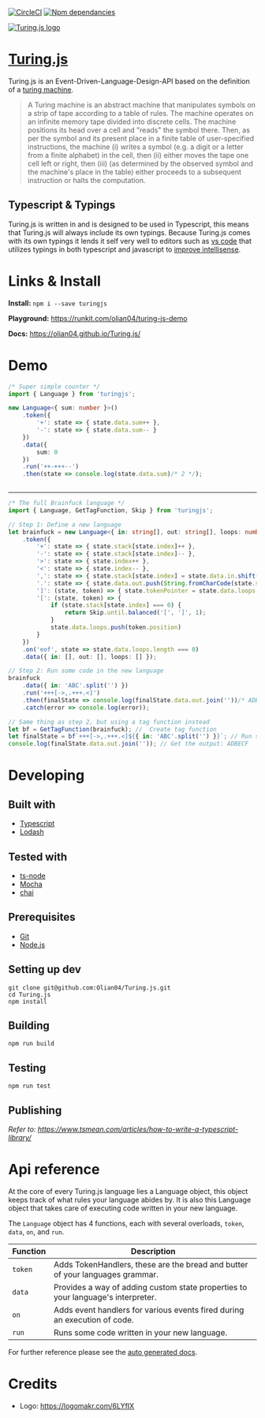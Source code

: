 [![CircleCI](https://circleci.com/gh/Olian04/Turing.js/tree/master.svg?style=shield&circle-token=b901a939d226b2f1a28e5d2823983da26854ea98)](https://circleci.com/gh/Olian04/Turing.js/tree/master)
[![Npm dependancies](https://david-dm.org/olian04/turing.js.svg)](https://david-dm.org/olian04/turing.js.svg)

[![Turing.js logo](https://i.imgur.com/Y2g0yiA.png)](https://olian04.github.io/Turing.js/)

# [Turing.js](https://github.com/Olian04/Turing.js)
Turing.js is an Event-Driven-Language-Design-API based on the definition of a  [turing machine](https://en.wikipedia.org/wiki/Turing_machine).

> A Turing machine is an abstract machine that manipulates symbols on a strip of tape according to a table of rules.
> The machine operates on an infinite memory tape divided into discrete cells. The machine positions its head over a cell and "reads"  the symbol there. Then, as per the symbol and its present place in a finite table of user-specified instructions, the machine (i) writes a symbol (e.g. a digit or a letter from a finite alphabet) in the cell, then (ii) either moves the tape one cell left or right, then (iii) (as determined by the observed symbol and the machine's place in the table) either proceeds to a subsequent instruction or halts the computation.

## Typescript & Typings

Turing.js is written in and is designed to be used in Typescript, this means that Turing.js will always include its own typings. Because Turing.js comes with its own typings it lends it self very well to editors such as [vs code](https://code.visualstudio.com/) that utilizes typings in both typescript and javascript to [improve intellisense](https://code.visualstudio.com/docs/languages/javascript#_intellisense).

# Links & Install

__Install:__ `npm i --save turingjs`

__Playground:__ https://runkit.com/olian04/turing-js-demo

__Docs:__ https://olian04.github.io/Turing.js/

# Demo

```ts
/* Super simple counter */
import { Language } from 'turingjs';

new Language<{ sum: number }>()
    .token({
        '+': state => { state.data.sum++ },
        '-': state => { state.data.sum-- }
    })
    .data({
        sum: 0
    })
    .run('++-+++--')
    .then(state => console.log(state.data.sum)/* 2 */);
    
```

---

```ts
/* The full Brainfuck language */
import { Language, GetTagFunction, Skip } from 'turingjs';

// Step 1: Define a new language
let brainfuck = new Language<{ in: string[], out: string[], loops: number[] }>()
    .token({
        '+': state => { state.stack[state.index]++ },
        '-': state => { state.stack[state.index]-- },
        '>': state => { state.index++ },
        '<': state => { state.index-- },
        ',': state => { state.stack[state.index] = state.data.in.shift().charCodeAt(0) },
        '.': state => { state.data.out.push(String.fromCharCode(state.stack[state.index])) },
        ']': (state, token) => { state.tokenPointer = state.data.loops.pop() - 1 },
        '[': (state, token) => {
            if (state.stack[state.index] === 0) {
                return Skip.until.balanced('[', ']', 1);
            }
            state.data.loops.push(token.position)
        }
    })
    .on('eof', state => state.data.loops.length === 0)
    .data({ in: [], out: [], loops: [] });

// Step 2: Run some code in the new language    
brainfuck
    .data({ in: 'ABC'.split('') })
    .run('+++[->,.+++.<]')
    .then(finalState => console.log(finalState.data.out.join(''))/* ADBECF */)
    .catch(error => console.log(error));

// Same thing as step 2, but using a tag function instead
let bf = GetTagFunction(brainfuck); //  Create tag function
let finalState = bf`+++[->,.+++.<]${{ in: 'ABC'.split('') }}`; // Run some code
console.log(finalState.data.out.join('')); // Get the output: ADBECF 
```

# Developing

## Built with

* [Typescript](https://www.typescriptlang.org/)
* [Lodash](https://lodash.com/)

## Tested with

* [ts-node](https://github.com/TypeStrong/ts-node)
* [Mocha](https://mochajs.org/)
* [chai](http://chaijs.com/)

## Prerequisites

* [Git](https://git-scm.com/)
* [Node.js](https://nodejs.org/en/)

## Setting up dev

```
git clone git@github.com:Olian04/Turing.js.git
cd Turing.js
npm install
```

## Building

`npm run build`

## Testing

`npm run test`

## Publishing

_Refer to: https://www.tsmean.com/articles/how-to-write-a-typescript-library/_

# Api reference

At the core of every Turing.js language lies a Language object, this object keeps track of what rules your language abides by. It is also this Language object that takes care of executing code written in your new language.

The `Language` object has 4 functions, each with several overloads, `token`, `data`, `on`, and `run`.

Function | Description
------|------------
`token` | Adds TokenHandlers, these are the bread and butter of your languages grammar.
`data` | Provides a way of adding custom state properties to your language's interpreter.
`on` | Adds event handlers for various events fired during an execution of code.
`run` | Runs some code written in your new language.

For further reference please see the [auto generated docs](https://olian04.github.io/Turing.js/).

# Credits
* Logo: https://logomakr.com/6LYfIX
